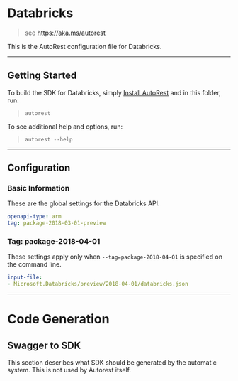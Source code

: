# Databricks
    
> see https://aka.ms/autorest

This is the AutoRest configuration file for Databricks.



---
## Getting Started 
To build the SDK for Databricks, simply [Install AutoRest](https://aka.ms/autorest/install) and in this folder, run:

> `autorest`

To see additional help and options, run:

> `autorest --help`
---

## Configuration



### Basic Information 
These are the global settings for the Databricks API.

``` yaml
openapi-type: arm
tag: package-2018-03-01-preview
```


### Tag: package-2018-04-01

These settings apply only when `--tag=package-2018-04-01` is specified on the command line.

``` yaml $(tag) == 'package-2018-04-01'
input-file:
- Microsoft.Databricks/preview/2018-04-01/databricks.json
```

---
# Code Generation


## Swagger to SDK

This section describes what SDK should be generated by the automatic system.
This is not used by Autorest itself.
